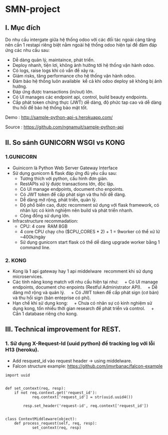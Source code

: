 # SMN-project

## I. Mục đích

Do nhu cầu intergate giữa hệ thống odoo với các đối tác ngoài càng tăng nên cần 1 restapi riêng biệt nằm ngoài hệ thống odoo hiện tại để đảm đáp ứng các nhu cầu sau:
 - Dễ dàng quản lý, maintaince, phát triển.
 - Deploy nhanh, tiện lơi, không ảnh hưởng tới hệ thống vận hành odoo.
 - Có logs, raise logs khi có vấn đề xảy ra.
 - Giảm risks, tăng performance cho hệ thống vận hành odoo.
 - Đảm bảo hệ thống luôn available  kể cả khi odoo deploy sẽ không bị ảnh hưởng.
 - Đáp ứng được transactions (in/out) lớn.
 - Có UI manages các endpoint api, control, build beauty endpoints.
 - Cấp phát token chứng thực (JWT) dễ dàng, độ phức tap cao và dễ dàng thu hồi để bảo hệ thống bảo mật tốt.

Demo : http://sample-python-api-s.herokuapp.com/

Source : https://github.com/ngnamuit/sample-python-api



## II. So sánh GUNICORN WSGI vs KONG

### 1.GUNICORN

 - Guinicorn là Python Web Server Gateway Interface
 - Sử dụng gunicorn & flask đáp ứng đủ yêu cầu sau:
    - Tương thích với python, cấu hình đơn giản.
    - RestAPIs xử lý được transactions lớn, độc lập.
    - Có UI manage endpoints, document cho enpoints.
    - Có JWT token để cấp phát sign và thu hồi dễ dàng.
    - Dễ dàng mở rộng, phát triển, quản lý.
    - Độ phổ biến cao, được recomment sử dụng với flask framework, có nhân lực có kinh nghiệm nên build và phát triển nhanh.
    - Cộng đồng sử dụng lớn.
 - Infracstructure recommadation: 
    - CPU: 4 core  RAM 8GB 
    - 4 core CPU chạy cho ($CPU_CORES * 2) + 1 = 9worker có thể xử lử ~400k/ngày
    - Sử dụng gunicorn start flask có thể dễ dàng upgrade worker bằng 1 command line.

### 2. KONG

- Kong là 1 api gateway hay 1 api middelware  recomment khi sử dụng microservices.
- Các tính năng kong match với nhu cầu hiện tại như:
    + Có UI manage endpoints, document cho enpoints (Restful Administrator API).
    + Dễ dàng mở rộng và quản lý.
    + Có JWT token để cấp phát sign (cơ bản) và thu hồi sign (bản enteprise có phí).
- Hạn chế khi sử dụng kong:
    + Chưa có nhân sự có kinh nghiệm sử dụng kong, tốn nhiều thời gian research để phát triển và control.
    + Cần 1 database riêng cho kong.

## III. Technical improvement for REST.

### 1. Sử dụng X-Request-Id (uuid python) để tracking log với lỗi H13 (heroku).

- Add resquest_id vào request header -> using middelware.
- Falcon structure example: https://github.com/jmvrbanac/falcon-example
```
import uuid


def set_context(req, resp):
    if not req.context.get('request_id'):
            req.context['request_id'] = str(uuid.uuid4())
    
        resp.set_header('request-id', req.context['request_id'])


class ContextMiddleware(object):
    def process_request(self, req, resp):
            set_context(req, resp)

```
